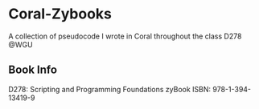 # Coral-Zybooks
A collection of pseudocode I wrote in Coral throughout the class D278 @WGU

## Book Info
D278: Scripting and Programming Foundations
zyBook ISBN: 978-1-394-13419-9
